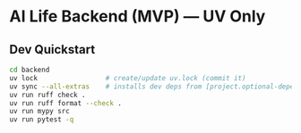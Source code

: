 # AI Life Backend (MVP) — UV Only

## Dev Quickstart
```bash
cd backend
uv lock                 # create/update uv.lock (commit it)
uv sync --all-extras    # installs dev deps from [project.optional-dependencies].dev
uv run ruff check .
uv run ruff format --check .
uv run mypy src
uv run pytest -q
```